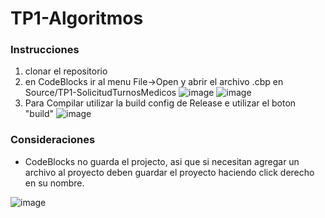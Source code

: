 # TP1-Algoritmos

### Instrucciones
1. clonar el repositorio
2. en CodeBlocks ir al menu File->Open y abrir el archivo .cbp en Source/TP1-SolicitudTurnosMedicos
![image](https://github.com/manuelr996/TP1-Algoritmos/assets/30222117/b1b68998-4e77-4b2a-9464-8e44b8f8dddc)
![image](https://github.com/manuelr996/TP1-Algoritmos/assets/30222117/b74789de-964e-4844-86d1-296ff6cfa7a3)
3. Para Compilar utilizar la build config de Release e utilizar el boton "build"
![image](https://github.com/manuelr996/TP1-Algoritmos/assets/30222117/184ac3b5-ba17-4f1a-b692-cffa1f17db96)

### Consideraciones
- CodeBlocks no guarda el projecto, asi que si necesitan agregar un archivo al proyecto deben guardar el proyecto haciendo click derecho en su nombre.

![image](https://github.com/manuelr996/TP1-Algoritmos/assets/30222117/8ce07a1b-0be1-4a59-8ce8-0d2985ef25d6)
